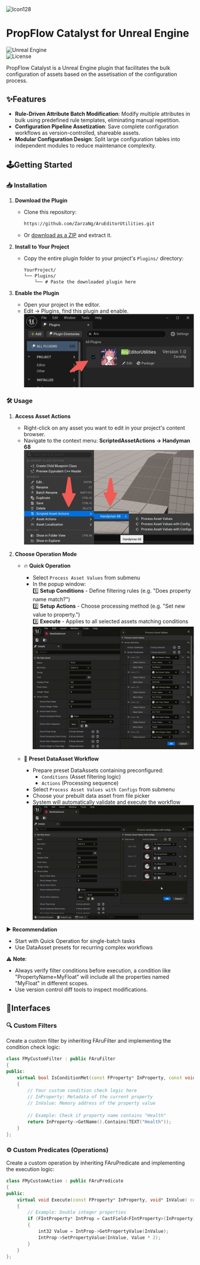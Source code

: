 ![Icon128](Images/Icon128.gif)
# PropFlow Catalyst for Unreal Engine
![Unreal Engine](https://img.shields.io/badge/UnrealEngine-5-blue?logo=unrealengine)  
![License](https://img.shields.io/badge/License-MIT-green)

PropFlow Catalyst is a Unreal Engine plugin that facilitates the bulk configuration of assets based on the assetisation of the configuration process.

## ✨Features
- **Rule-Driven Attribute Batch Modification**: Modify multiple attributes in bulk using predefined rule templates, eliminating manual repetition.
- **Configuration Pipeline Assetization**: Save complete configuration workflows as version-controlled, shareable assets.
- **Modular Configuration Design**: Split large configuration tables into independent modules to reduce maintenance complexity.

## 🕹Getting Started

### 📥 Installation
1. **Download the Plugin**  
   - Clone this repository:  
     ```bash
     https://github.com/ZarzaNg/AruEditorUtilities.git
     ```
   - Or [download as a ZIP](https://github.com/ZarzaNg/AruEditorUtilities/archive/refs/heads/main.zip) and extract it.

2. **Install to Your Project**  
   - Copy the entire plugin folder to your project's `Plugins/` directory:  
     ```
     YourProject/  
     └── Plugins/  
         └── # Paste the downloaded plugin here
     ```

3. **Enable the Plugin**  
   - Open your project in the editor.  
   - Edit → Plugins, find this plugin and enable. ![EnablePlugin](Images/EnablePlugin.png)
  
### 🛠️ Usage
1. **Access Asset Actions**
   - Right-click on any asset you want to edit in your project's content browser.  
   - Navigate to the context menu: **ScriptedAssetActions → Handyman 68** ![AccessAssetActions](Images/AccessAssetActions.png)

2. **Choose Operation Mode**  
   - 🔥 **Quick Operation**  
     - Select `Process Asset Values` from submenu  
     - In the popup window:  
       1️⃣ **Setup Conditions** - Define filtering rules (e.g. "Does property name match?")  
       2️⃣ **Setup Actions** - Choose processing method (e.g. "Set new value to property.")  
       3️⃣ **Execute** - Applies to all selected assets matching conditions
![QuickProcessing](Images/QuickProcessing.gif)

   - 📁 **Preset DataAsset Workflow**  
     - Prepare preset DataAssets containing preconfigured:  
       - `Conditions` (Asset filtering logic)  
       - `Actions` (Processing sequence)  
     - Select `Process Asset Values with Configs` from submenu  
     - Choose your prebuilt data asset from file picker  
     - System will automatically validate and execute the workflow
![ModularSettings](Images/ModularSettings.gif)
    
▶️ **Recommendation**  
- Start with Quick Operation for single-batch tasks  
- Use DataAsset presets for recurring complex workflows

⚠️ **Note**:
- Always verify filter conditions before execution, a condition like "PropertyName=MyFloat" will include all the properties named "MyFloat" in different scopes.
- Use version control diff tools to inspect modifications.

## 🎯Interfaces
### 🔍 Custom Filters
Create a custom filter by inheriting FAruFilter and implementing the condition check logic:
```C++
class FMyCustomFilter : public FAruFilter
{
public:
    virtual bool IsConditionMet(const FProperty* InProperty, const void* InValue) const override
    {
        // Your custom condition check logic here
        // InProperty: Metadata of the current property
        // InValue: Memory address of the property value
        
        // Example: Check if property name contains "Health"
        return InProperty->GetName().Contains(TEXT("Health"));
    }
};
```

### ⚙️ Custom Predicates (Operations)
Create a custom operation by inheriting FAruPredicate and implementing the execution logic:
```C++
class FMyCustomAction : public FAruPredicate
{
public:
    virtual void Execute(const FProperty* InProperty, void* InValue) const override
    {
        // Example: Double integer properties
        if (FIntProperty* IntProp = CastField<FIntProperty>(InProperty))
        {
            int32 Value = IntProp->GetPropertyValue(InValue);
            IntProp->SetPropertyValue(InValue, Value * 2);
        }
    }
};
```
